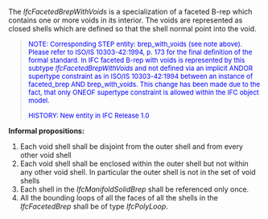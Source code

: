 ﻿The _IfcFacetedBrepWithVoids_ is a specialization of a faceted B-rep which contains one or more voids in its interior. The voids are represented as closed shells which are defined so that the shell normal point into the void.

> <font color="#0000FF" size="-1">NOTE: Corresponding STEP entity:
		  brep_with_voids (see note above). Please refer to ISO/IS 10303-42:1994, p. 173
		  for the final definition of the formal standard. In IFC faceted B-rep with
		  voids is represented by this subtype <i>IfcFacetedBrepWithVoids</i> and not
		  defined via an implicit ANDOR supertype constraint as in ISO/IS 10303-42:1994
		  between an instance of faceted_brep AND brep_with_voids. This change has been
		  made due to the fact, that only ONEOF supertype constraint is allowed within
		  the IFC object model. </font>
> 
> <font color="#0000FF" size="-1">HISTORY: New entity in IFC Release 1.0
		  </font>
>

**Informal propositions:**

1. Each void shell shall be disjoint from the outer shell and from every other void shell 
2. Each void shell shall be enclosed within the outer shell but not within any other void shell. In particular the outer shell is not in the set of void shells 
3. Each shell in the _IfcManifoldSolidBrep_ shall be referenced only once. 
4. All the bounding loops of all the faces of all the shells in the _IfcFacetedBrep_ shall be of type _IfcPolyLoop_.
